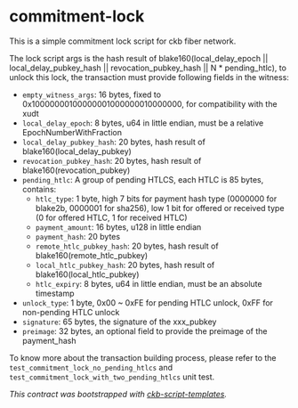 # commitment-lock

This is a simple commitment lock script for ckb fiber network.

The lock script args is the hash result of blake160(local_delay_epoch || local_delay_pubkey_hash || revocation_pubkey_hash || N * pending_htlc), to unlock this lock, the transaction must provide following fields in the witness:

- `empty_witness_args`: 16 bytes, fixed to 0x10000000100000001000000010000000, for compatibility with the xudt
- `local_delay_epoch`: 8 bytes, u64 in little endian, must be a relative EpochNumberWithFraction
- `local_delay_pubkey_hash`: 20 bytes, hash result of blake160(local_delay_pubkey)
- `revocation_pubkey_hash`: 20 bytes, hash result of blake160(revocation_pubkey)
- `pending_htlc`: A group of pending HTLCS, each HTLC is 85 bytes, contains:
    - `htlc_type`: 1 byte, high 7 bits for payment hash type (0000000 for blake2b, 0000001 for sha256), low 1 bit for offered or received  type (0 for offered HTLC, 1 for received HTLC)
    - `payment_amount`: 16 bytes, u128 in little endian
    - `payment_hash`: 20 bytes
    - `remote_htlc_pubkey_hash`: 20 bytes, hash result of blake160(remote_htlc_pubkey)
    - `local_htlc_pubkey_hash`: 20 bytes, hash result of blake160(local_htlc_pubkey)
    - `htlc_expiry`: 8 bytes, u64 in little endian, must be an absolute timestamp
- `unlock_type`: 1 byte, 0x00 ~ 0xFE for pending HTLC unlock, 0xFF for non-pending HTLC unlock
- `signature`: 65 bytes, the signature of the xxx_pubkey
- `preimage`: 32 bytes, an optional field to provide the preimage of the payment_hash

To know more about the transaction building process, please refer to the `test_commitment_lock_no_pending_htlcs` and `test_commitment_lock_with_two_pending_htlcs` unit test.

*This contract was bootstrapped with [ckb-script-templates].*

[ckb-script-templates]: https://github.com/cryptape/ckb-script-templates
